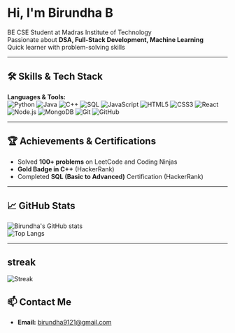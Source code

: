 # Hi, I'm Birundha B

 BE CSE Student at Madras Institute of Technology  
 Passionate about **DSA, Full-Stack Development, Machine Learning**  
 Quick learner with problem-solving skills  

---

## 🛠 Skills & Tech Stack

**Languages & Tools:**  
![Python](https://img.shields.io/badge/-Python-3776AB?style=flat&logo=python&logoColor=white)
![Java](https://img.shields.io/badge/-Java-007396?style=flat&logo=java&logoColor=white)
![C++](https://img.shields.io/badge/-C++-00599C?style=flat&logo=c%2B%2B&logoColor=white)
![SQL](https://img.shields.io/badge/-SQL-4479A1?style=flat&logo=Microsoft%20SQL%20Server&logoColor=white)
![JavaScript](https://img.shields.io/badge/-JavaScript-F7DF1E?style=flat&logo=javascript&logoColor=black)
![HTML5](https://img.shields.io/badge/-HTML5-E34F26?style=flat&logo=html5&logoColor=white)
![CSS3](https://img.shields.io/badge/-CSS3-1572B6?style=flat&logo=css3&logoColor=white)
![React](https://img.shields.io/badge/-React-61DAFB?style=flat&logo=react&logoColor=black)
![Node.js](https://img.shields.io/badge/-Node.js-339933?style=flat&logo=node.js&logoColor=white)
![MongoDB](https://img.shields.io/badge/-MongoDB-47A248?style=flat&logo=mongodb&logoColor=white)
![Git](https://img.shields.io/badge/-Git-F05032?style=flat&logo=git&logoColor=white)
![GitHub](https://img.shields.io/badge/-GitHub-181717?style=flat&logo=github&logoColor=white)

---

## 🏆 Achievements & Certifications

- Solved **100+ problems** on LeetCode and Coding Ninjas  
- **Gold Badge in C++** (HackerRank)  
- Completed **SQL (Basic to Advanced)** Certification (HackerRank)  

---

## 📈 GitHub Stats

![Birundha's GitHub stats](https://github-readme-stats.vercel.app/api?username=Birundha-B&show_icons=true&theme=dark)  
![Top Langs](https://github-readme-stats.vercel.app/api/top-langs/?username=Birundha-B&layout=compact&theme=dark)

---
## streak
![Streak](https://img.shields.io/badge/streak-42-days-brightgreen)


## 📫 Contact Me

- **Email:** birundha9121@gmail.com  

